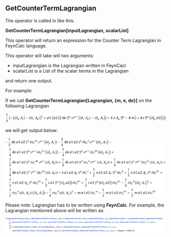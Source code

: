 ## GetCounterTermLagrangian

The operator is called in like this:

**GetCounterTermLagrangian[inputLagrangian, scalarList]**

This operator will return an expression for the Counter Term Lagrangian in FeynCalc language.

This operator will take will two arguments:

*   inputLagrangian is the Lagrangian written in FeynCacl
*   scalarList is a List of the scalar terms in the Lagrangian

and return one output.

For example:

If we call **GetCounterTermLagrangian[Lagrangian, {m, e, de}]** on the following Lagrangian

![](input.png)

we will get output below:

![](output.png)

Please note: Lagrangian has to be written using **FeynCalc**. For example, the Lagrangian mentioned above
will be written as: 

![](input_nb_style.png)

